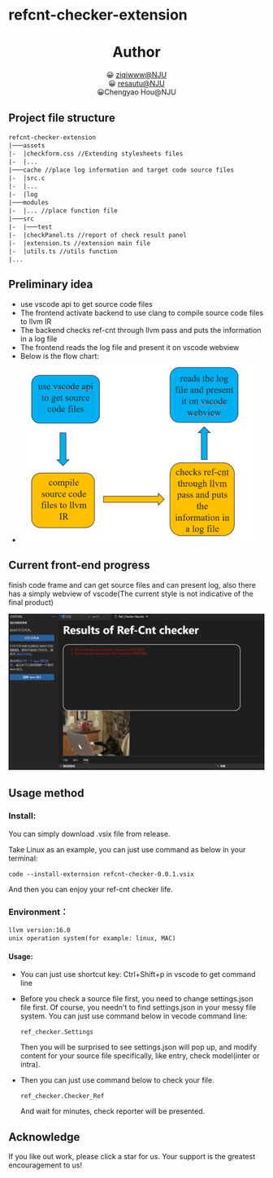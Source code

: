 # refcnt-checker-extension

<center>
    <h1>Author</h1>
    <p align="center">
   &#128512 <a href="https://github.com/ziqiwww" target="_blank">ziqiwww@NJU</a> <br>
      &#128512 <a href="https://github.com/resautu" target="_blank">resautu@NJU</a> <br>
       &#128512<span>Chengyao Hou@NJU</span> <br>
</p>
</center>



## Project file structure   

```
refcnt-checker-extension
|───assets
|-  |checkform.css //Extending stylesheets files
|-	|...
|───cache //place log information and target code source files
|-	|src.c
|-	|...
|-	|log
|───modules
|-	|... //place function file
|───src
|-	|───test
|-	|checkPanel.ts //report of check result panel
|-	|extension.ts //extension main file
|-	|utils.ts //utils function
|...
```

## Preliminary idea

- use vscode api to get source code files
- The frontend activate backend to use clang to compile source code files to llvm IR
- The backend checks ref-cnt through llvm pass and puts the information in a log file
- The frontend reads the log file and present it on vscode webview
- Below is the flow chart:
- <img src="./README.assets/image-20230416214618652.png" alt="image-20230416214618652" style="zoom:50%;" />

## Current front-end progress

finish code frame and can get source files and can present log, also there has a simply webview of vscode(The current style is not indicative of the final product)

![image-20230416215852233](./README.assets/image-20230416215852233.png)

## Usage method

### Install:

You can simply download .vsix file from release.

Take Linux as an example, you can just use command as below in your terminal:

```shell
code --install-externsion refcnt-checker-0.0.1.vsix
```

And then you can enjoy your ref-cnt checker life.

### Environment：

```shell
llvm version:16.0
unix operation system(for example: linux, MAC)
```

#### Usage:

- You can just use shortcut key: Ctrl+Shift+p in vscode to get command line

- Before you check a source file first, you need to change settings.json file first. Of course, you needn't to find settings.json in your messy file system. You can just use command below in vecode command line:

  ```shell
  ref_checker.Settings
  ```

  Then you will be surprised to see settings.json will pop up, and modify content for your source file specifically, like entry, check model(inter or intra).

- Then you can just use command below to check your file.

  ```shell
  ref_checker.Checker_Ref
  ```

  And wait for minutes, check reporter will be presented.

## Acknowledge

If you like out work, please click a star for us. Your support is the greatest encouragement to us!

